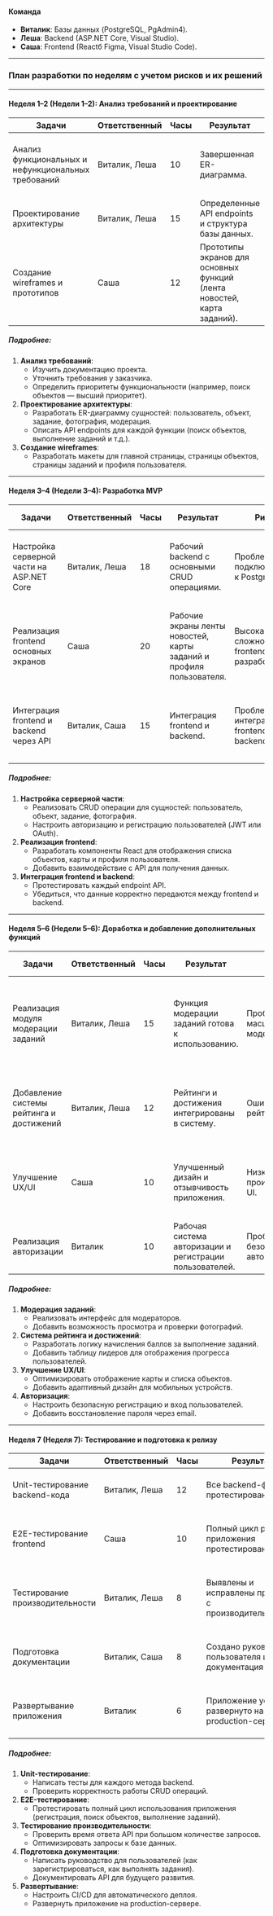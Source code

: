#### Команда
- **Виталик**: Базы данных (PostgreSQL, PgAdmin4).
- **Леша**: Backend (ASP.NET Core, Visual Studio).
- **Саша**: Frontend (Reactб Figma, Visual Studio Code).

---

### План разработки по неделям с учетом рисков и их решений

---

#### Неделя 1–2 (Недели 1–2): Анализ требований и проектирование

| **Задачи**                                      | **Ответственный** | **Часы** | **Результат**                                                                 | **Риск**                              | **План решения**                                                                 |
|--------------------------------------------------|-------------------|----------|-------------------------------------------------------------------------------|---------------------------------------|-----------------------------------------------------------------------------------|
| Анализ функциональных и нефункциональных требований | Виталик, Леша    | 10       | Завершенная ER-диаграмма.                                                   | Неправильное понимание требований.   | Провести дополнительные встречи с заказчиком для уточнения деталей.             |
| Проектирование архитектуры                       | Виталик, Леша    | 15       | Определенные API endpoints и структура базы данных.                          | Отсутствие согласованности в архитектуре. | Организовать еженедельные ревью архитектуры.                                  |
| Создание wireframes и прототипов                 | Саша              | 12       | Прототипы экранов для основных функций (лента новостей, карта заданий).      | Неэффективный дизайн UX/UI.          | Использовать Figma для быстрого тестирования различных вариантов дизайна.        |

##### Подробнее:
1. **Анализ требований**:
   - Изучить документацию проекта.
   - Уточнить требования у заказчика.
   - Определить приоритеты функциональности (например, поиск объектов — высший приоритет).
2. **Проектирование архитектуры**:
   - Разработать ER-диаграмму сущностей: пользователь, объект, задание, фотография, модерация.
   - Описать API endpoints для каждой функции (поиск объектов, выполнение заданий и т.д.).
3. **Создание wireframes**:
   - Разработать макеты для главной страницы, страницы объектов, страницы заданий и профиля пользователя.

---

#### Неделя 3–4 (Недели 3–4): Разработка MVP

| **Задачи**                                      | **Ответственный** | **Часы** | **Результат**                                                                 | **Риск**                              | **План решения**                                                                 |
|--------------------------------------------------|-------------------|----------|-------------------------------------------------------------------------------|---------------------------------------|-----------------------------------------------------------------------------------|
| Настройка серверной части на ASP.NET Core         | Виталик, Леша    | 18       | Рабочий backend с основными CRUD операциями.                                  | Проблемы с подключением к PostgreSQL. | Тестировать подключение к локальной базе данных перед внедрением production.     |
| Реализация frontend основных экранов              | Саша              | 20       | Рабочие экраны ленты новостей, карты заданий и профиля пользователя.           | Высокая сложность frontend-разработки. | Разбить задачи на более мелкие этапы и тестировать каждую часть отдельно.        |
| Интеграция frontend и backend через API           | Виталик, Саша     | 15       | Интеграция frontend и backend.                                                | Проблемы с интеграцией frontend и backend. | Использовать моковые данные для тестирования API до полной реализации backend.   |

##### Подробнее:
1. **Настройка серверной части**:
   - Реализовать CRUD операции для сущностей: пользователь, объект, задание, фотография.
   - Настроить авторизацию и регистрацию пользователей (JWT или OAuth).
2. **Реализация frontend**:
   - Разработать компоненты React для отображения списка объектов, карты и профиля пользователя.
   - Добавить взаимодействие с API для получения данных.
3. **Интеграция frontend и backend**:
   - Протестировать каждый endpoint API.
   - Убедиться, что данные корректно передаются между frontend и backend.

---

#### Неделя 5–6 (Недели 5–6): Доработка и добавление дополнительных функций

| **Задачи**                                      | **Ответственный** | **Часы** | **Результат**                                                                 | **Риск**                              | **План решения**                                                                 |
|--------------------------------------------------|-------------------|----------|-------------------------------------------------------------------------------|---------------------------------------|-----------------------------------------------------------------------------------|
| Реализация модуля модерации заданий               | Виталик, Леша    | 15       | Функция модерации заданий готова к использованию.                             | Проблемы с масштабированием модерации. | Использовать очередь задач (например, RabbitMQ) для обработки больших объемов.   |
| Добавление системы рейтинга и достижений         | Виталик, Леша    | 12       | Рейтинги и достижения интегрированы в систему.                               | Ошибки в расчетах рейтинга.          | Тестировать формулы расчета рейтинга на небольшом наборе данных.                |
| Улучшение UX/UI                                  | Саша              | 10       | Улучшенный дизайн и отзывчивость приложения.                                 | Низкая производительность UI.        | Использовать оптимизацию кода и минификацию файлов для ускорения загрузки.     |
| Реализация авторизации                           | Виталик          | 10       | Рабочая система авторизации и регистрации пользователей.                      | Проблемы с безопасностью авторизации. | Использовать проверенные библиотеки для JWT или OAuth.                           |

##### Подробнее:
1. **Модерация заданий**:
   - Реализовать интерфейс для модераторов.
   - Добавить возможность просмотра и проверки фотографий.
2. **Система рейтинга и достижений**:
   - Разработать логику начисления баллов за выполнение заданий.
   - Добавить таблицу лидеров для отображения прогресса пользователей.
3. **Улучшение UX/UI**:
   - Оптимизировать отображение карты и списка объектов.
   - Добавить адаптивный дизайн для мобильных устройств.
4. **Авторизация**:
   - Настроить безопасную регистрацию и вход пользователей.
   - Добавить восстановление пароля через email.

---

#### Неделя 7 (Неделя 7): Тестирование и подготовка к релизу

| **Задачи**                                      | **Ответственный** | **Часы** | **Результат**                                                                 | **Риск**                              | **План решения**                                                                 |
|--------------------------------------------------|-------------------|----------|-------------------------------------------------------------------------------|---------------------------------------|-----------------------------------------------------------------------------------|
| Unit-тестирование backend-кода                   | Виталик, Леша    | 12       | Все backend-функции протестированы.                                           | Найдутся критические ошибки поздно.  | Проводить unit-тестирование параллельно с разработкой.                         |
| E2E-тестирование frontend                       | Саша              | 10       | Полный цикл работы приложения протестирован.                                  | Пропущенные критические ошибки.     | Использовать автотесты для проверки всех ключевых функций.                     |
| Тестирование производительности                  | Виталик, Леша    | 8        | Выявлены и исправлены проблемы с производительностью.                          | Низкая производительность в production. | Использовать нагрузочное тестирование для выявления проблем до релиза.          |
| Подготовка документации                          | Виталик, Саша     | 8        | Создано руководство пользователя и документация API.                          | Недостаточно подробная документация. | Включить примеры запросов и ответов API в документацию.                        |
| Развертывание приложения                        | Виталик          | 6        | Приложение успешно развернуто на production-сервере.                          | Проблемы с развертыванием.           | Использовать CI/CD пайплайн для автоматического развертывания.                    |

##### Подробнее:
1. **Unit-тестирование**:
   - Написать тесты для каждого метода backend.
   - Проверить корректность работы CRUD операций.
2. **E2E-тестирование**:
   - Протестировать полный цикл использования приложения (регистрация, поиск объектов, выполнение заданий).
3. **Тестирование производительности**:
   - Проверить время ответа API при большом количестве запросов.
   - Оптимизировать запросы к базе данных.
4. **Подготовка документации**:
   - Написать руководство для пользователей (как зарегистрироваться, как выполнять задания).
   - Документировать API для будущего развития.
5. **Развертывание**:
   - Настроить CI/CD для автоматического деплоя.
   - Развернуть приложение на production-сервере.
